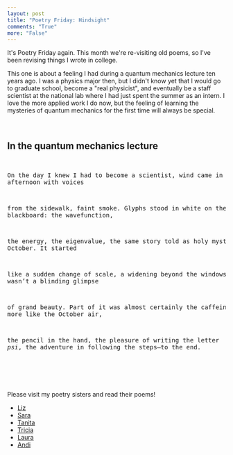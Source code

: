 ```yaml
---
layout: post
title: "Poetry Friday: Hindsight"
comments: "True"
more: "False"
---
```


It's Poetry Friday again. This month we're re-visiting old poems, so I've been revising things I wrote in college.

This one is about a feeling I had during a quantum mechanics lecture ten years ago. I was a physics major then, but I didn't know yet that I would go to graduate school, become a "real physicist", and eventually be a staff scientist at the national lab where I had just spent the summer as an intern. I love the more applied work I do now, but the feeling of learning the mysteries of quantum mechanics for the first time will always be special.

<br>
<h2>In the quantum mechanics lecture</h2>
<pre class="poem">

On the day I knew I had to become a scientist,
wind came in from the afternoon with voices

from the sidewalk, faint smoke. Glyphs stood
in white on the blackboard: the wavefunction, 

the energy, the eigenvalue, the same story
told as holy mystery every October. It started 

like a sudden change of scale, a widening 
beyond the windows. It wasn’t a blinding glimpse 

of grand beauty. Part of it was almost certainly 
the caffeine. It was more like the October air, 

the pencil in the hand, the pleasure of writing the letter <i>psi</i>,
the adventure in following the steps&mdash;to the end. 

</pre>
<br><br>


Please visit my poetry sisters and read their poems!

* [Liz]()
* [Sara]()
* [Tanita]()
* [Tricia]()
* [Laura](https://wp.me/p6Bicx-7w4)
* [Andi]()

